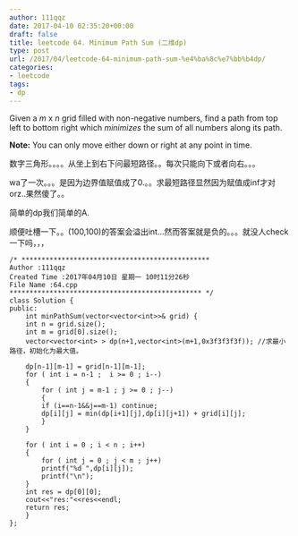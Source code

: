 ```yaml
---
author: 111qqz
date: 2017-04-10 02:35:20+00:00
draft: false
title: leetcode 64. Minimum Path Sum (二维dp)
type: post
url: /2017/04/leetcode-64-minimum-path-sum-%e4%ba%8c%e7%bb%b4dp/
categories:
- leetcode
tags:
- dp
---
```













Given a _m_ x _n_ grid filled with non-negative numbers, find a path from top left to bottom right which _minimizes_ the sum of all numbers along its path.

**Note:** You can only move either down or right at any point in time.

数字三角形。。。。从坐上到右下问最短路径。。每次只能向下或者向右。。。

wa了一次。。。是因为边界值赋值成了0.。。求最短路径显然因为赋值成inf才对orz..果然傻了。。

简单的dp我们简单的A.

顺便吐槽一下。。(100,100)的答案会溢出int...然而答案就是负的。。。就没人check一下吗，，，

    
    /* ***********************************************
    Author :111qqz
    Created Time :2017年04月10日 星期一 10时11分26秒
    File Name :64.cpp
    ************************************************ */
    class Solution {
    public:
        int minPathSum(vector<vector<int>>& grid) {
    	int n = grid.size();
    	int m = grid[0].size();
    	vector<vector<int> > dp(n+1,vector<int>(m+1,0x3f3f3f3f)); //求最小路径，初始化为最大值。
    
    	dp[n-1][m-1] = grid[n-1][m-1];
    	for ( int i = n-1 ;  i >= 0 ; i--)
    	{
    	    for ( int j = m-1 ; j >= 0 ; j--)
    	    {
    		if (i==n-1&&j==m-1) continue;
    		dp[i][j] = min(dp[i+1][j],dp[i][j+1]) + grid[i][j];
    	    }
    	}
    
    	for ( int i = 0 ; i < n ; i++)
    	{
    	    for ( int j = 0 ; j < m ; j++)
    		printf("%d ",dp[i][j]);
    	    printf("\n");
    	}
    	int res = dp[0][0];
    	cout<<"res:"<<res<<endl;
    	return res;
        }
    };
    





